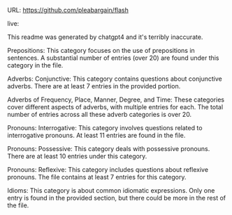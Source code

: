 URL: https://github.com/pleabargain/flash

live:



This readme was generated by chatgpt4 and it's terribly inaccurate.

Prepositions: This category focuses on the use of prepositions in sentences. A substantial number of entries (over 20) are found under this category in the file​​.

Adverbs: Conjunctive: This category contains questions about conjunctive adverbs. There are at least 7 entries in the provided portion​​.

Adverbs of Frequency, Place, Manner, Degree, and Time: These categories cover different aspects of adverbs, with multiple entries for each. The total number of entries across all these adverb categories is over 20​​.

Pronouns: Interrogative: This category involves questions related to interrogative pronouns. At least 11 entries are found in the file​​.

Pronouns: Possessive: This category deals with possessive pronouns. There are at least 10 entries under this category​​.

Pronouns: Reflexive: This category includes questions about reflexive pronouns. The file contains at least 7 entries for this category​​.

Idioms: This category is about common idiomatic expressions. Only one entry is found in the provided section, but there could be more in the rest of the file​​.